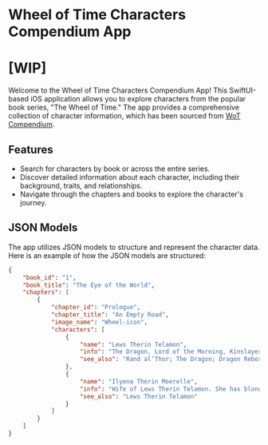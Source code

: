 # Wheel of Time Characters Compendium App

# [WIP]

Welcome to the Wheel of Time Characters Compendium App! This SwiftUI-based iOS application allows you to explore characters from the popular book series, "The Wheel of Time." The app provides a comprehensive collection of character information, which has been sourced from [WoT Compendium](https://hammondkd.github.io/WoT-compendium/).

## Features

- Search for characters by book or across the entire series.
- Discover detailed information about each character, including their background, traits, and relationships.
- Navigate through the chapters and books to explore the character's journey.

## JSON Models

The app utilizes JSON models to structure and represent the character data. Here is an example of how the JSON models are structured:

```json
{
    "book_id": "1",
    "book_title": "The Eye of the World",
    "chapters": [
        {
            "chapter_id": "Prologue",
            "chapter_title": "An Empty Road",
            "image_name": "Wheel-icon",
            "characters": [
                {
                    "name": "Lews Therin Telamon",
                    "info": "The Dragon, Lord of the Morning, Kinslayer, Breaker of the World. He is a tall man just into his middle years. He was handsome once, but now he has more white hair than brown, and his face is lined from strain and worry. He has dark eyes. Known as the Dragon during the War of the Shadow. He killed his entire family in the madness that seized him after resealing the Dark One’s prison.",
                    "see_also": "Rand al’Thor; The Dragon; Dragon Reborn; Kinslayer; Lord of the Morning; Ilyena Therin Moerelle; Tamyrlin"
                },
                {
                    "name": "Ilyena Therin Moerelle",
                    "info": "Wife of Lews Therin Telamon. She has blonde hair. She was called 'Sunhair.' She died along with her children when her insane husband killed them, and her.",
                    "see_also": "Lews Therin Telamon"
                }
            ]
        }
    ]
}
